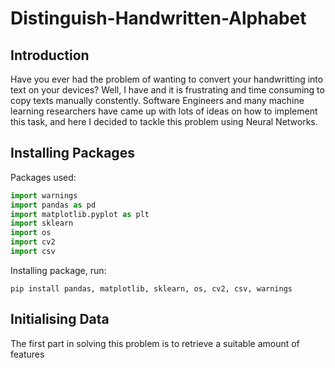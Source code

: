 Distinguish-Handwritten-Alphabet
================================

Introduction
------------
Have you ever had the problem of wanting to convert your handwritting into text on your devices? Well, I have and it is frustrating and time consuming to copy texts manually constently. Software Engineers and many machine learning researchers have came up with lots of ideas on how to implement this task, and here I decided to tackle this problem using Neural Networks.


Installing Packages
-------------------
Packages used:

```python
import warnings
import pandas as pd
import matplotlib.pyplot as plt
import sklearn
import os
import cv2 
import csv
```

Installing package, run:

```terminal
pip install pandas, matplotlib, sklearn, os, cv2, csv, warnings
```


Initialising Data
-----------------
The first part in solving this problem is to retrieve a suitable amount of features













